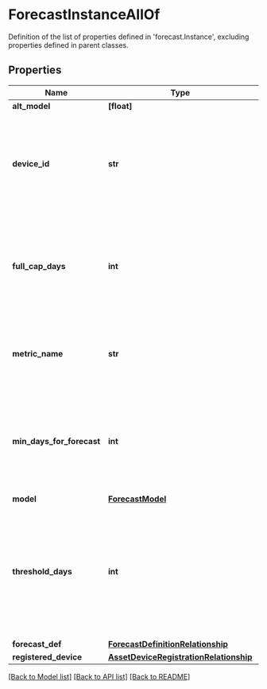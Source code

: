 # ForecastInstanceAllOf

Definition of the list of properties defined in 'forecast.Instance', excluding properties defined in parent classes.
## Properties
Name | Type | Description | Notes
------------ | ------------- | ------------- | -------------
**alt_model** | **[float]** |  | [optional] 
**device_id** | **str** | The Moid of the Intersight managed device instance for which regression model is derived. | [optional] [readonly] 
**full_cap_days** | **int** | The number of days remaining before the device reaches its full functional capacity. | [optional] [readonly] 
**metric_name** | **str** | The name of the metric for which regression model is generated. | [optional] [readonly] 
**min_days_for_forecast** | **int** | The minimum number of days the HyperFlex cluster should be up for computing forecast. | [optional] [readonly] 
**model** | [**ForecastModel**](ForecastModel.md) |  | [optional] 
**threshold_days** | **int** | The number of days remaining before the device reaches the specified threshold for the metric as defined in definition. | [optional] [readonly] 
**forecast_def** | [**ForecastDefinitionRelationship**](ForecastDefinitionRelationship.md) |  | [optional] 
**registered_device** | [**AssetDeviceRegistrationRelationship**](AssetDeviceRegistrationRelationship.md) |  | [optional] 

[[Back to Model list]](../README.md#documentation-for-models) [[Back to API list]](../README.md#documentation-for-api-endpoints) [[Back to README]](../README.md)


